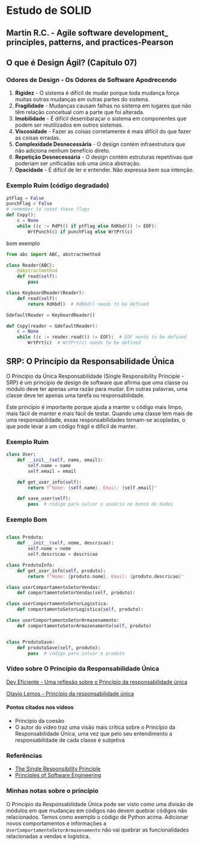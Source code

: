 # Estudo de SOLID

## Martin R.C. - Agile software development_ principles, patterns, and practices-Pearson

## O que é Design Ágil? (Capítulo 07)

### Odores de Design - Os Odores de Software Apodrecendo

1. **Rigidez** - O sistema é difícil de mudar porque toda mudança força muitas outras mudanças em outras partes do sistema.
2. **Fragilidade** - Mudanças causam falhas no sistema em lugares que não têm relação conceitual com a parte que foi alterada.
3. **Imobilidade** - É difícil desembaraçar o sistema em componentes que podem ser reutilizados em outros sistemas.
4. **Viscosidade** - Fazer as coisas corretamente é mais difícil do que fazer as coisas erradas.
5. **Complexidade Desnecessária** - O design contém infraestrutura que não adiciona nenhum benefício direto.
6. **Repetição Desnecessária** - O design contém estruturas repetitivas que poderiam ser unificadas sob uma única abstração.
7. **Opacidade** - É difícil de ler e entender. Não expressa bem sua intenção.

### Exemplo Ruim (código degradado)


```python
ptFlag = False
punchFlag = False
# remember to reset these flags
def Copy():
    c = None
    while ((c := RdPt() if ptFlag else RdKbd()) != EOF):
        WrtPunch(c) if punchFlag else WrtPrt(c)
```

bom exemplo

```python
from abc import ABC, abstractmethod

class Reader(ABC):
    @abstractmethod
    def read(self):
        pass

class KeyboardReader(Reader):
    def read(self):
        return RdKbd()  # RdKbd() needs to be defined

GdefaultReader = KeyboardReader()

def Copy(reader = GdefaultReader):
    c = None
    while ((c := reader.read()) != EOF):  # EOF needs to be defined
        WrtPrt(c)  # WrtPrt(c) needs to be defined
```

## SRP: O Princípio da Responsabilidade Única

O Princípio da Única Responsabilidade (Single Responsibility Principle - SRP) é um princípio de design de software que afirma que uma classe ou módulo deve ter apenas uma razão para mudar. Em outras palavras, uma classe deve ter apenas uma tarefa ou responsabilidade.

Este princípio é importante porque ajuda a manter o código mais limpo, mais fácil de manter e mais fácil de testar. Quando uma classe tem mais de uma responsabilidade, essas responsabilidades tornam-se acopladas, o que pode levar a um código frágil e difícil de manter.

### Exemplo Ruim

```python
class User:
    def __init__(self, name, email):
        self.name = name
        self.email = email

    def get_user_info(self):
        return f"Nome: {self.name}, Email: {self.email}"

    def save_user(self):
        pass  # código para salvar o usuário no banco de dados
```

### Exemplo Bom
```python

class Produto:
    def __init__(self, nome, descricao):
        self.nome = nome
        self.descricao = descricao

class ProdutoInfo:
    def get_user_info(self, produto):
        return f"Nome: {produto.nome}, Email: {produto.descricao}"

class userComportamentoSetorVendas:
    def comportamentoSetorVendas(self, produto):

class userComportamentoSetorLogistica:
    def comportamentoSetorLogistica(self, produto):

class userComportamentoSetorArmazenamento:
    def comportamentoSetorArmazenamento(self, produto)


class ProdutoSave:
    def produtoSave(self, produto):
        pass  # código para salvar o produto
```

### Vídeo sobre O Princípio da Responsabilidade Única

[Dev Eficiente - Uma reflexão sobre o Princípio da responsabilidade única](https://youtu.be/GGe0o_v5vjM)

[Otavio Lemos -  Princípio da responsabilidade única](https://youtu.be/fKAf74I3Yas)

#### Pontos citados nos vídeos

* Princípio da coesão
* O autor do vídeo traz uma visão mais crítica sobre o Princípio da Responsabilidade Única, uma vez que pelo seu entendimento a responsabilidade de cada classe é subjetiva

### Referências

* [The Single Responsibility Principle](https://blog.cleancoder.com/uncle-bob/2014/05/08/SingleReponsibilityPrinciple.html)
* [Principles of Software Engineering](https://www.d.umn.edu/~gshute/softeng/principles.html)

### Minhas notas sobre o princípio

O Princípio da Responsabilidade Única pode ser visto como uma divisão de módulos em que mudanças em códigos não devem quebrar códigos não relacionados. Temos como exemplo o código de Python acima. Adicionar novos comportamentos e informações a `UserComportamentoSetorArmazenamento` não vai quebrar as funcionalidades relacionadas a vendas e logística.

